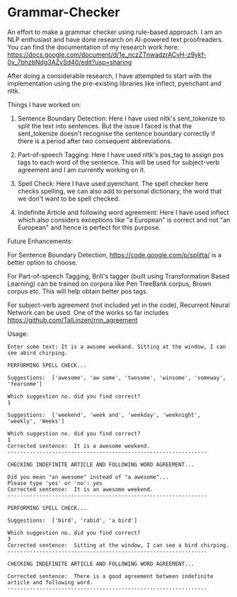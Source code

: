 # Grammar-Checker
An effort to make a grammar checker using rule-based approach. I am an NLP enthusiast and have done research on AI-powered text proofreaders. You can find the documentation of my research work here: https://docs.google.com/document/d/1e_nczZTnwadzrACvH-z9ykf-0y_7bhzbNdg3AZySd40/edit?usp=sharing 

After doing a considerable research, I have attempted to start with the implementation using the pre-existing libraries like inflect, pyenchant and nltk.

Things I have worked on:

1. Sentence Boundary Detection: Here I have used nltk's sent_tokenize to split the text into sentences. But the issue I faced is that the sent_tokenize doesn't recognise the sentence boundary correctly if there is a period after two consequent abbreviations.

2. Part-of-speech Tagging: Here I have used nltk's pos_tag to assign pos tags to each word of the sentence. This will be used for subject-verb agreement and I am currently working on it.  

3. Spell Check: Here I have used pyenchant. The spell checker here checks spelling, we can also add to personal dictionary, the word that we don't want to be spell checked. 

4. Indefinite Article and following word agreement: Here I have used inflect which also considers exceptions like "a European" is correct and not "an European" and hence is perfect for this purpose.

Future Enhancements:

For Sentence Boundary Detection, https://code.google.com/p/splitta/ is a better option to choose.

For Part-of-speech Tagging, Brill's tagger (built using Transformation Based Learning) can be trained on corpora like Pen TreeBank corpus, Brown corpus etc. This will help obtain better pos tags.

For subject-verb agreement (not included yet in the code), Recurrent Neural Network can be used. One of the works so far includes https://github.com/TalLinzen/rnn_agreement

Usage:

```
Enter some text: It is a awsome weekand. Sitting at the window, I can see abird chirping.

PERFORMING SPELL CHECK...

Suggestions:  ['awesome', 'aw some', 'twosome', 'winsome', 'someway', 'fearsome']

Which suggestion no. did you find correct?
1

Suggestions:  ['weekend', 'week and', 'weekday', 'weeknight', 'weekly', 'Weeks']

Which suggestion no. did you find correct?
1
Corrected sentence:  It is a awesome weekend.
---------------------------------------------------------------

CHECKING INDEFINITE ARTICLE AND FOLLOWING WORD AGREEMENT...

Did you mean "an awesome" instead of "a awesome"...
Please type 'yes' or 'no': yes
Corrected sentence:  It is an awesome weekend.
---------------------------------------------------------------

PERFORMING SPELL CHECK...

Suggestions:  ['bird', 'rabid', 'a bird']

Which suggestion no. did you find correct?
3
Corrected sentence:  Sitting at the window, I can see a bird chirping.
---------------------------------------------------------------

CHECKING INDEFINITE ARTICLE AND FOLLOWING WORD AGREEMENT...

Corrected sentence:  There is a good agreement between indefinite article and following word.
---------------------------------------------------------------
```






